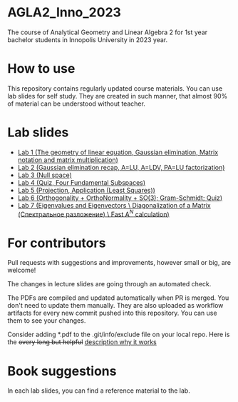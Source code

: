 # AGLA2_Inno_2023
The course of Analytical Geometry and Linear Algebra 2 for 1st year bachelor students in Innopolis University in 2023 year.

# How to use

This repository contains regularly updated course materials. You can use lab slides for self study. They are created in such manner, that almost 90% of material can be understood  without teacher.

# Lab slides

* [Lab 1 (The geometry of linear equation, Gaussian elimination, Matrix notation and matrix multiplication)](https://github.com/Lupasic/AGLA2_Inno_2023/blob/main/Labs/1/AGLA2_lab1_bul.pdf)
* [Lab 2 (Gaussian elimination recap, A=LU, A=LDV, PA=LU factorization)](https://github.com/Lupasic/AGLA2_Inno_2023/blob/main/Labs/2/AGLA2_lab2_bul.pdf) 
* [Lab 3 (Null space)](https://github.com/Lupasic/AGLA2_Inno_2023/blob/main/Labs/3/AGLA2_lab3_bul.pdf)
* [Lab 4 (Quiz, Four Fundamental Subspaces)](https://github.com/Lupasic/AGLA2_Inno_2023/blob/main/Labs/4/AGLA2_lab4_bul.pdf)
* [Lab 5 (Projection, Application (Least Squares))](https://github.com/Lupasic/AGLA2_Inno_2023/blob/main/Labs/5/AGLA2_lab5_bul.pdf)
* [Lab 6 (Orthogonality + OrthoNormality + SO(3); Gram-Schmidt; Quiz)](https://github.com/Lupasic/AGLA2_Inno_2023/blob/main/Labs/6/AGLA2_lab6_bul.pdf)
* [Lab 7 (Eigenvalues and Eigenvectors \\ Diagonalization of a Matrix (Спектральное разложение) \\ Fast A$^N$ calculation)](https://github.com/Lupasic/AGLA2_Inno_2023/blob/main/Labs/7/AGLA2_lab7_bul.pdf)


# For contributors

Pull requests with suggestions and improvements, however small or big, are welcome!

The changes in lecture slides are going through an automated check.

The PDFs are compiled and updated automatically when PR is merged. You don't need to update them manually. They are also uploaded as workflow artifacts for every new commit pushed into this repository. You can use them to see your changes.
 
Consider adding \*.pdf to the .git/info/exclude file on your local repo. Here is the ~~overy long but helpful~~ [description why it works](https://medium.com/@dave_lunny/exclude-files-from-git-without-committing-changes-to-gitignore-986fa712e78d)

# Book suggestions
In each lab slides, you can find a reference material to the lab.

